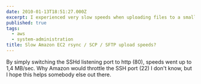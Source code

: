 ```yaml
---
date: 2010-01-13T18:51:27.000Z
excerpt: I experienced very slow speeds when uploading files to a small (m1.small) Amazon EC2 instance using the SCP and SFTP3 protocols with rsync, WinSCP and Tunnelier BitVise - around 30-40 kB/sec.
published: true
tags:
  - aws
  - system-administration
title: Slow Amazon EC2 rsync / SCP / SFTP upload speeds?
---
```

By simply switching the SSHd listening port to http (80), speeds went up to 1,4 MB/sec. Why Amazon would throttle the SSH port (22) I don't know, but I hope this helps somebody else out there.
